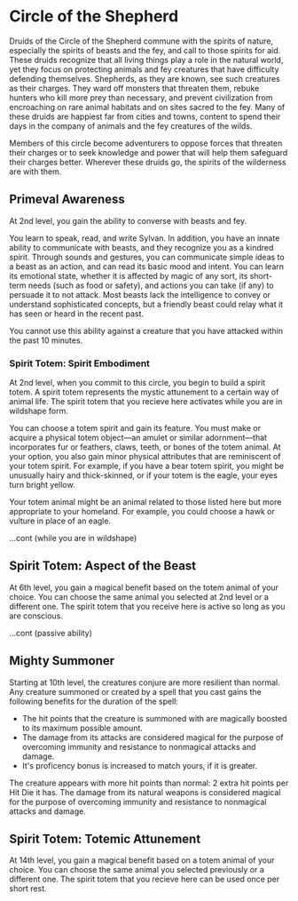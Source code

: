 # Circle of the Shepherd
Druids of the Circle of the Shepherd commune with the spirits of nature, especially the spirits of beasts and the fey, and call to those spirits for aid. These druids recognize that all living things play a role in the natural world, yet they focus on protecting animals and fey creatures that have difficulty defending themselves. Shepherds, as they are known, see such creatures as their charges. They ward off monsters that threaten them, rebuke hunters who kill more prey than necessary, and prevent civilization from encroaching on rare animal habitats and on sites sacred to the fey. Many of these druids are happiest far from cities and towns, content to spend their days in the company of animals and the fey creatures of the wilds.

Members of this circle become adventurers to oppose forces that threaten their charges or to seek knowledge and power that will help them safeguard their charges better. Wherever these druids go, the spirits of the wilderness are with them.

## Primeval Awareness
At 2nd level, you gain the ability to converse with beasts and fey.

You learn to speak, read, and write Sylvan. In addition, you have an innate ability to communicate with beasts, and they recognize you as a kindred spirit. Through sounds and gestures, you can communicate simple ideas to a beast as an action, and can read its basic mood and intent. You can learn its emotional state, whether it is affected by magic of any sort, its short-term needs (such as food or safety), and actions you can take (if any) to persuade it to not attack. Most beasts lack the intelligence to convey or understand sophisticated concepts, but a friendly beast could relay what it has seen or heard in the recent past.

You cannot use this ability against a creature that you have attacked within the past 10 minutes.

### Spirit Totem: Spirit Embodiment
At 2nd level, when you commit to this circle, you begin to build a spirit totem. A spirit totem represents the mystic attunement to a certain way of animal life. The spirit totem that you recieve here activates while you are in wildshape form.

You can choose a totem spirit and gain its feature. You must make or acquire a physical totem object—an amulet or similar adornment—that incorporates fur or feathers, claws, teeth, or bones of the totem animal. At your option, you also gain minor physical attributes that are reminiscent of your totem spirit. For example, if you have a bear totem spirit, you might be unusually hairy and thick-skinned, or if your totem is the eagle, your eyes turn bright yellow.

Your totem animal might be an animal related to those listed here but more appropriate to your homeland. For example, you could choose a hawk or vulture in place of an eagle.

...cont
(while you are in wildshape)

## Spirit Totem: Aspect of the Beast
At 6th level, you gain a magical benefit based on the totem animal of your choice. You can choose the same animal you selected at 2nd level or a different one. The spirit totem that you receive here is active so long as you are conscious.

...cont
(passive ability)

## Mighty Summoner
Starting at 10th level, the creatures conjure are more resilient than normal. Any creature summoned or created by a spell that you cast gains the following benefits for the duration of the spell:
- The hit points that the creature is summoned with are magically boosted to its maximum possible amount.
- The damage from its attacks are considered magical for the purpose of overcoming immunity and resistance to nonmagical attacks and damage.
- It's proficency bonus is increased to match yours, if it is greater.

The creature appears with more hit points than normal: 2 extra hit points per Hit Die it has.
The damage from its natural weapons is considered magical for the purpose of overcoming immunity and resistance to nonmagical attacks and damage.


## Spirit Totem: Totemic Attunement
At 14th level, you gain a magical benefit based on a totem animal of your choice. You can choose the same animal you selected previously or a different one. The spirit totem that you recieve here can be used once per short rest.
